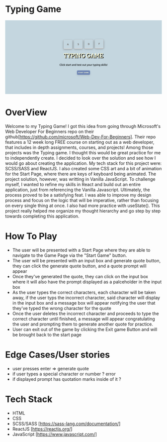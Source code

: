 # Typing Game

![](./typing-game.png)

# OverView

Welcome to my Typing Game! I got this idea from going through Microsoft's Web Developer For Beginners repo on their github[https://github.com/microsoft/Web-Dev-For-Beginners]. Their repo features a 12 week long FREE course on starting out as a web developer, that includes in depth assignments, courses, and projects! Among those projects was the Typing game. I thought this would be great practice for me to independently create. I decided to look over the solution and see how I would go about creating the application. My tech stack for this project were: SCSS/SASS and ReactJS. I also created some CSS art and a bit of animation for the Start Page, where there are keys of keyboard being animated. The project solution, however, was writting in Vanilla JavaScript. To challenge myself, I wanted to refine my skills in React and build out an entire application, just from referencing the Vanilla Javascript. Ultimately, the process proved to be a satisfying feat. I was able to improve my design process and focus on the logic that will be imperative, rather than focusing on every single thing at once. I also had more practice with useState(). This project really helped me organize my thought hierarchy and go step by step towards completing this application.

# How To Play

- The user will be presented with a Start Page where they are able to navigate to the Game Page via the "Start Game" button. 
- The user will be presented with an input box and generate quote button, they can click the generate quote button, and a quote prompt will appear
- Once they've generated the quote, they can click on the input box where it will also have the prompt displayed as a palceholder in the input box
- As the user types the correct characters, each character will be taken away, if the user typs the incorrect character, said character will display in the input box and a message box will appear notifying the user that they've typed the wrong character for the quote
- Once the user deletes the incorrect character and proceeds to type the correct character until finished, a message will appear congratulating the user and prompting them to generate another quote for practice. 
- User can exit out of the game by clicking the Exit game Button and will be brought back to the start page

# Edge Cases/User stories
- user presses enter => generate quote
- if user types a special character or number ? error 
- if displayed prompt has quotation marks inside of it ? 


# Tech Stack

- HTML
- CSS
- SCSS/SASS [https://sass-lang.com/documentation/]
- ReactJS [https://reactjs.org/]
- JavaScript [https://www.javascript.com/]